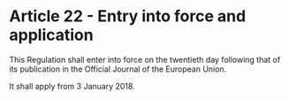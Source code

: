 # Article 22 - Entry into force and application


This Regulation shall enter into force on the twentieth day following that of its publication in the Official Journal of the European Union.

It shall apply from 3 January 2018.

